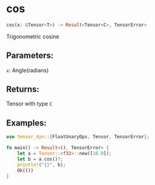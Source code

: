 # cos
```rust
cos(x: &Tensor<T>) -> Result<Tensor<C>, TensorError>
```
Trigonometric cosine
## Parameters:
`x`: Angle(radians)
## Returns:
Tensor with type `C`
## Examples:
```rust
use tensor_dyn::{FloatUnaryOps, Tensor, TensorError};

fn main() -> Result<(), TensorError> {
    let a = Tensor::<f32>::new([10.0]);
    let b = a.cos()?;
    println!("{}", b);
    Ok(())
}
```